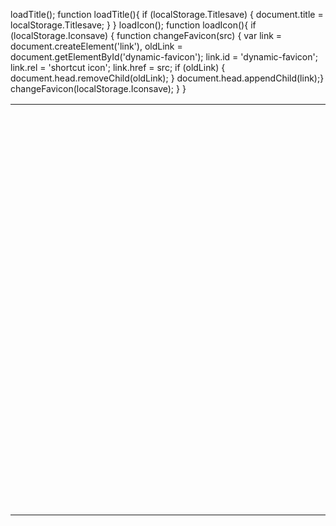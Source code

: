 loadTitle();
function  loadTitle(){
    if (localStorage.Titlesave) {
      document.title = localStorage.Titlesave;
 }
}
loadIcon();
function  loadIcon(){
    if (localStorage.Iconsave) {
      function changeFavicon(src) { var link = document.createElement('link'),     oldLink = document.getElementById('dynamic-favicon'); link.id = 'dynamic-favicon'; link.rel = 'shortcut icon'; link.href = src; if (oldLink) {  document.head.removeChild(oldLink);
} document.head.appendChild(link);}
changeFavicon(localStorage.Iconsave);
 }
}
</script>

<meta http-equiv="content-type" content="text/html; charset=UTF-8" />
<meta http-equiv="X-UA-Compatible" content="chrome=1" />
<script type="text/javascript">/* Copyright 2008 Google. */ (function() { /*

Copyright The Closure Library Authors.
SPDX-License-Identifier: Apache-2.0
*/


(function(){function e(g){this.t={};this.tick=function(h,k,f){this.t[h]=[void 0!=f?f:(new Date).getTime(),k];if(void 0==f)try{window.console.timeStamp("CSI/"+h)}catch(m){}};this.getStartTickTime=function(){return this.t.start[0]};this.tick("start",null,g)}var a;if(window.performance)var d=(a=window.performance.timing)&&a.responseStart;var l=0<d?new e(d):new e;window.jstiming={Timer:e,load:l};if(a){var b=a.navigationStart;0<b&&d>=b&&(window.jstiming.srt=d-b)}if(a){var c=window.jstiming.load;0<b&&d>=
b&&(c.tick("_wtsrt",void 0,b),c.tick("wtsrt_","_wtsrt",d),c.tick("tbsd_","wtsrt_"))}try{a=null,window.chrome&&window.chrome.csi&&(a=Math.floor(window.chrome.csi().pageT),c&&0<b&&(c.tick("_tbnd",void 0,window.chrome.csi().startE),c.tick("tbnd_","_tbnd",b))),null==a&&window.gtbExternal&&(a=window.gtbExternal.pageT()),null==a&&window.external&&(a=window.external.pageT,c&&0<b&&(c.tick("_tbnd",void 0,window.external.startE),c.tick("tbnd_","_tbnd",b))),a&&(window.jstiming.pt=a)}catch(g){}})(); })()
</script>
<script type="text/javascript">/* Copyright 2008 Google. */ (function() { function d(a){return document.getElementById(a)}window.byId=d;function g(a){return a.replace(/^\s+|\s+$/g,"")}window.trim=g;var h=[],k=0;window.JOT_addListener=function(a,b,c){var f=new String(k++);a={eventName:a,handler:b,compId:c,key:f};h.push(a);return f};window.JOT_removeListenerByKey=function(a){for(var b=0;b<h.length;b++)if(h[b].key==a){h.splice(b,1);break}};window.JOT_removeAllListenersForName=function(a){for(var b=0;b<h.length;b++)h[b].eventName==a&&h.splice(b,1)};
window.JOT_postEvent=function(a,b,c){var f={eventName:a,eventSrc:b||{},payload:c||{}};if(window.JOT_fullyLoaded)for(b=h.length,c=0;c<b&&c<h.length;c++){var e=h[c];e&&e.eventName==a&&(f.listenerCompId=e.compId||"",(e="function"==typeof e.handler?e.handler:window[e.handler])&&e(f))}else window.JOT_delayedEvents.push({eventName:a,eventSrc:b,payload:c})};window.JOT_delayedEvents=[];window.JOT_fullyLoaded=!1;
window.JOT_formatRelativeToNow=function(a,b){a=((new Date).getTime()-a)/6E4;if(1440<=a||0>a)return null;var c=0;60<=a&&(a/=60,c=2);2<=a&&c++;return b?window.JOT_siteRelTimeStrs[c].replace("__duration__",Math.floor(a)):window.JOT_userRelTimeStrs[c].replace("__duration__",Math.floor(a))}; })()
</script>
<script>

  

  var breadcrumbs = [{"path":"/site/tyronesgameshack/bloons-tower-defense-3","deleted":false,"title":"Duck Life 1","dir":"ltr"}];
  var JOT_clearDotPath = 'https://ssl.gstatic.com/sites/p/ee267c/system/app/images/cleardot.gif';

  
  var JOT_userRelTimeStrs = ["a minute ago","__duration__ minutes ago","an hour ago","__duration__ hours ago"];

  
  

  


  var webspace = {"gvizGstaticVersion":"current","enableAnalytics":true,"pageSharingId":"jotspot_page","codeembeds":{"outerIframeSrc":"https://www.gstatic.com/jotspot/embeds/code/0f08d42392f2000e7e3f3daf5b427a43/outer_iframe.html","innerIframeSrc":"https://1024545917-jotspot-embeds.googleusercontent.com/code/8d87fa64604b2a11fae2ed06104c58d3/inner_iframe.html"},"enableUniversalAnalytics":false,"sharingPolicy":"OPENED","siteTitle":"Unblocked Games WTF","experiments":{"enableSubpagesGadgetInTakeout":true,"overrideDisableDomainEditing":false,"DisableSiteEditingFeature__disable_site_editing":true,"disableDomainEditing":true},"jot2atari":{"eligibility":"INELIGIBLE"},"onepickUrl":"https://docs.google.com/picker","adsensePublisherId":null,"features":{"moreMobileStyleImprovements":null,"subscriptionDataMigrationInProgress":null,"plusBadge":false},"configProperties":{"disableSiteEditing":null},"isPublic":true,"newSitesBaseUrl":"https://sites.google.com","isConsumer":true,"serverFlags":{"jot2AtariLearnMoreUrl":"https://support.google.com/sites/answer/7035197"},"domainAnalyticsAccountId":"","plusPageId":"","signInUrl":"https://accounts.google.com/AccountChooser?continue\u003dhttps://sites.google.com/site/unblockedgameswtf/slope\u0026service\u003djotspot","analyticsAccountId":"UA-137373682-6","scottyUrl":"/_/upload","homePath":"/","siteNoticeUrlEnabled":false,"plusPageUrl":"","adsensePromoClickedOrSiteIneligible":true,"csiReportUri":"https://gg.google.com/csi","sharingId":"jotspot","termsUrl":"//www.google.com/intl/en/policies/terms/","gvizVersion":1,"editorResources":{"sitelayout":["https://ssl.gstatic.com/sites/p/853d0c/system/app/css/sitelayouteditor.css"],"text":["https://ssl.gstatic.com/sites/p/853d0c/system/js/codemirror.js","https://ssl.gstatic.com/sites/p/853d0c/system/app/css/codemirror_css.css","https://ssl.gstatic.com/sites/p/853d0c/system/js/trog_edit__en.js","https://ssl.gstatic.com/sites/p/853d0c/system/app/css/trogedit.css","/site/unblockedgameswtf/_/rsrc/1633591294000/system/app/css/editor.css","https://ssl.gstatic.com/sites/p/853d0c/system/app/css/codeeditor.css","/site/unblockedgameswtf/_/rsrc/1633591294000/system/app/css/camelot/editor-jfk.css"]},"sharingUrlPrefix":"/_/sharing","isAdsenseEnabled":true,"domain":"defaultdomain","baseUri":"/site/unblockedgameswtf","name":"unblockedgameswtf","siteTemplateId":false,"siteNoticeRevision":10,"siteNoticeUrlAddress":"https://sites.google.com/site/unblockedgame911/","siteNoticeMessage":"","page":{"isRtlLocale":false,"canDeleteWebspace":false,"isPageDraft":null,"parentPath":null,"parentWuid":null,"siteLocale":"en","timeZone":"America/Mexico_City","type":"text","title":"Slope","locale":"en","wuid":"wuid:gx:550e59617dbd5413","revision":41,"path":"/slope","isSiteRtlLocale":false,"pageInheritsPermissions":null,"name":"slope","canChangePath":true,"state":"","properties":{},"bidiEnabled":false,"currentTemplate":{"path":"/config/pagetemplates/test","title":"Test"}},"canPublishScriptToAnyone":true,"user":{"keyboardShortcuts":true,"sessionIndex":0,"guest_":false,"displayNameOrEmail":"Name","userName":"Name","uid":"123","domainUser":false,"renderMobile":false,"domain":null,"namespace":"i.com","hasWriteAccess":false,"namespaceUser":true,"primaryEmail":"email@example.com","hasAdminAccess":false,"isGoogleAdmin":false},"gadgets":{"baseUri":"/site/unblockedgameswtf/system/app/pages/gadgets"}};
  webspace.page.breadcrumbs = breadcrumbs;
  
  var JOT_siteRelTimeStrs = ["a minute ago","__duration__ minutes ago","an hour ago","__duration__ hours ago"];

</script>
<script type="text/javascript">
                window.jstiming.load.tick('scl');
              </script>
<style type="text/css">
</style>
<link rel="stylesheet" type="text/css" href="https://ssl.gstatic.com/sites/p/ee267c/system/app/themes/crystalpanel/standard-css-crystalpanel-ltr-ltr.css" />
<link rel="stylesheet" type="text/css" href="/site/tyronesgameshack/_/rsrc/1635405469000/system/app/css/overlay.css?cb=crystalpanel8a99%25150goog-ws-leftnone30themedefaultstandard" />
<link rel="stylesheet" type="text/css" href="/site/tyronesgameshack/_/rsrc/1635405469000/system/app/css/camelot/allthemes-view.css" />
<!--[if IE]>
          <link rel="stylesheet" type="text/css" href="/site/tyronesgameshack/system/app/css/camelot/allthemes%2die.css" />
        <![endif]-->
<script type="text/javascript">
                window.jstiming.load.tick('cl');
              </script>
</head>

<body xmlns="http://www.google.com/ns/jotspot" id="body" class=" en            ">

<td id="sites-canvas-wrapper">
<div id="sites-canvas" role="main">
<div id="goog-ws-editor-toolbar-container"> </div>
<div xmlns="http://www.w3.org/1999/xhtml" id="title-crumbs" style="">
</div>

<div id="sites-canvas-main" class="sites-canvas-main">
<div id="sites-canvas-main-content">
<div xmlns="http://www.w3.org/1999/xhtml" class="sites-layout-name-right-sidebar-hf sites-layout-vbox"><div class="sites-layout-tile sites-tile-name-header"><div dir="ltr"><div><div class="sites-embed-align-left-wrapping-off"><div class="sites-embed-border-off sites-embed sites-embed-full-width" style="width:100%;"><div class="sites-embed-content sites-embed-type-maestro"></div></div></div></div></div></div><table cellspacing="0" class="sites-layout-hbox"><tbody><tr><td class="sites-layout-tile sites-tile-name-content-1"><div dir="ltr"><div></div><div><div><div class="site-code-embed-container" data-code="&lt;script src=&quot;https://www-sites-opensocial.googleusercontent.com/gadgets/proxy/refresh=3600&amp;container=enterprise/https://sites.google.com/site/tyronstorage20/ruffle/ruffle.js&quot;&gt;&lt;/script&gt;&#xA;&#xA;&lt;object width=&quot;900&quot; height=&quot;650&quot;&gt;&#xA;    &lt;param name=&quot;movie&quot; value=&quot;https://www-sites-opensocial.googleusercontent.com/gadgets/proxy/refresh=3600&amp;container=enterprise/https://sites.google.com/site/game2swf/swf1/ducklife1.swf?attredirects=0&quot;&gt;&#xA;    &lt;embed src=&quot;https://www-sites-opensocial.googleusercontent.com/gadgets/proxy/refresh=3600&amp;container=enterprise/https://sites.google.com/site/game2swf/swf1/ducklife1.swf?attredirects=0&quot; width=&quot;900&quot; height=&quot;650&quot;&gt;" data-scrollable="false" style="display:block;float:left;width:900px;height:650px;"></div></div></div><div></div></div></td><td class="sites-layout-tile sites-tile-name-content-2 sites-canvas-sidebar"><div dir="ltr"><div><div class="sites-embed-align-left-wrapping-off"><div class="sites-embed-border-off sites-embed" style="width:185px;"><div class="sites-embed-content sites-embed-type-maestro"></div></div></div></div>
<br /></div></td></tr></tbody></table><div class="sites-layout-tile sites-tile-name-footer sites-layout-empty-tile"><div dir="ltr"><br /></div></div></div>
</div> 
</div> 
<div id="sites-canvas-bottom-panel">
<div xmlns="http://www.w3.org/1999/xhtml" id="COMP_page-subpages"> </div>

</table> 
</div> 
</div> 
<div id="sites-chrome-footer-wrapper">
<div id="sites-chrome-footer-wrapper-inside">
<div id="sites-chrome-footer">
</div>
</div>
</div>
</div> 
</div> 
<script xmlns="http://www.w3.org/1999/xhtml" type="text/javascript">
    window.jstiming.load.tick('sjl');
  </script>
<script xmlns="http://www.w3.org/1999/xhtml" src="https://ssl.gstatic.com/sites/p/ee267c/system/js/jot_min_view__en.js"></script>
<script xmlns="http://www.w3.org/1999/xhtml" type="text/javascript">
    window.jstiming.load.tick('jl');
  </script>
<script xmlns="http://www.w3.org/1999/xhtml" type="text/javascript">
                    sites.Searchbox.initialize(
                        'sites-searchbox-select-button',
                        {"object":[{"action":"/site/tyronesgameshack/system/app/pages/search","id":"search-site","label":"Search this site"},{"action":"/site/tyronesgameshack/system/app/pages/customSearch","id":"search-web","label":"Search web"}]}['object'],
                        'search-site',
                        {"label":"Configure search options...","url":"/site/tyronesgameshack/system/app/pages/admin/settings"});
                  </script>
<script xmlns="http://www.w3.org/1999/xhtml" type="text/javascript">
      gsites.HoverPopupMenu.createSiteDropdownMenus('sites-header-nav-dropdown', false);
    </script>
<script xmlns="http://www.w3.org/1999/xhtml" type="text/javascript" defer="true">
            JOT_setupNav("2bd", "Navigation", true);
            JOT_addListener('titleChange', 'JOT_NAVIGATION_titleChange', 'COMP_2bd');
          </script>
<script xmlns="http://www.w3.org/1999/xhtml" type="text/javascript">
              new sites.CommentPane('//docs.google.com/comments/u/0/d/AAHRpnXvxeV4dz17kJ3ooY5tJ_dhO165HQl7w9u3qxgXDlKr9zGBpd8xmTyzGJIeXBcg_oRo0sKLYYkOzCTZeDzVShJruZklGqmM050TuEtVIPaV0xWaLgWDCBqr-zthsJFqgRH_MgZ-7/api/js?token=AGNctVakEGJ_yjmbJV-C-1XbHfQCn6Lx_A:1636135537446',
                  false, false);
            </script>
<script xmlns="http://www.w3.org/1999/xhtml" type="text/javascript">
  setTimeout(function() {
    var fingerprint = gsites.date.TimeZone.getFingerprint([1109635200000, 1128902400000, 1130657000000, 1143333000000, 1143806400000, 1145000000000, 1146380000000, 1152489600000, 1159800000000, 1159500000000, 1162095000000, 1162075000000, 1162105500000]);
    gsites.Xhr.send('https://sites.google.com/site/tyronesgameshack/_/tz', null, null, 'GET', null, null, { afjstz: fingerprint });
  }, 500);
</script>
<script xmlns="http://www.w3.org/1999/xhtml">
                    window.onload = function() {
                      if (false) {
                        JOT_setMobilePreview();
                      }
                      var loadTimer = window.jstiming.load;
                      loadTimer.tick("ol");
                      loadTimer["name"] = "load," + webspace.page.type + ",user_page";
                      window.jstiming.report(loadTimer, {}, 'https://gg.google.com/csi');
                    }
                  </script>
<script xmlns="http://www.w3.org/1999/xhtml" type="text/javascript">
        JOT_insertAnalyticsCode(false,
            false);
      </script>
<script xmlns="http://www.w3.org/1999/xhtml" type="text/javascript">
    var maestroRunner = new gsites.pages.view.SitesMaestroRunner(
        webspace, "en");
    maestroRunner.initListeners();
    maestroRunner.installEditRender();
  </script>
<script xmlns="http://www.w3.org/1999/xhtml" type="text/javascript" defer="true">
  //<![CDATA[
    // Decorate any fastUI buttons on the page with a class of 'goog-button'.
    if (webspace.user.hasWriteAccess) {
      JOT_decorateButtons();
    }

    // Fires delayed events.
    (function() {
      JOT_fullyLoaded = true;
      var delayedEvents = JOT_delayedEvents;
      for (var x = 0; x < delayedEvents.length; x++) {
        var event = delayedEvents[x];
        JOT_postEvent(event.eventName, event.eventSrc, event.payload);
      }
      JOT_delayedEvents = null;
      JOT_postEvent('pageLoaded');
    })();
  //]]>
</script>
<script xmlns="http://www.w3.org/1999/xhtml" type="text/javascript">
    JOT_postEvent('decorateGvizCharts');
  </script>
<script type="text/javascript">
          JOT_setupPostRenderingManager();
        </script>
<script type="text/javascript">
          JOT_postEvent('renderPlus', null, 'sites-chrome-main');
        </script>
<script type="text/javascript">
          sites.codeembed.init();
        </script>
<div id="server-timer-div" style="display:none"> </div>
<script type="text/javascript">
          window.jstiming.load.tick('render');
          JOT_postEvent('usercontentrendered', this);
        </script>
</body>
</html>
